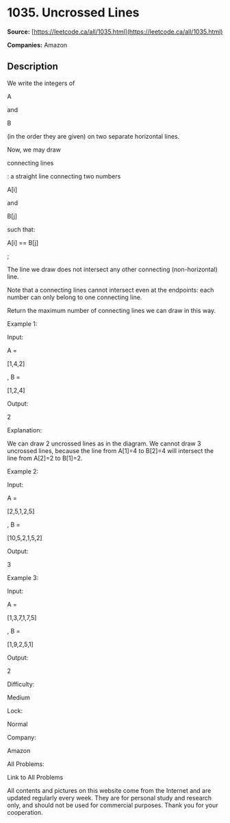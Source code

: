 # 1035. Uncrossed Lines

**Source:** [https://leetcode.ca/all/1035.html](https://leetcode.ca/all/1035.html)

**Companies:** Amazon

## Description

We write the integers of

A

and

B

(in the order they are given)
        on two separate horizontal lines.

Now, we may draw

connecting lines

: a straight line connecting two numbers

A[i]

and

B[j]

such that:

A[i] == B[j]

;

The line we draw does not intersect any other connecting (non-horizontal) line.

Note that a connecting lines cannot intersect even at the endpoints: each number can
        only belong to one connecting line.

Return the maximum number of connecting lines we can draw in this way.

Example 1:

Input:

A =

[1,4,2]

, B =

[1,2,4]

Output:

2

Explanation:

We can draw 2 uncrossed lines as in the diagram.
We cannot draw 3 uncrossed lines, because the line from A[1]=4 to B[2]=4 will intersect the line from A[2]=2 to B[1]=2.

Example 2:

Input:

A =

[2,5,1,2,5]

, B =

[10,5,2,1,5,2]

Output:

3

Example 3:

Input:

A =

[1,3,7,1,7,5]

, B =

[1,9,2,5,1]

Output:

2

Difficulty:

Medium

Lock:

Normal

Company:

Amazon

All Problems:

Link to All Problems

All contents and pictures on this website come from the Internet and are updated regularly every week. They are for personal study and research only, and should not be used for commercial purposes. Thank you for your cooperation.

